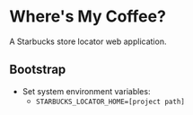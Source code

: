# Where's My Coffee?

A Starbucks store locator web application.

## Bootstrap

- Set system environment variables:
    - `STARBUCKS_LOCATOR_HOME=[project path]`

